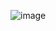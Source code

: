 ![image](https://github.com/jeongmin521/miniProj02/assets/71782230/e51299ec-754a-4645-9244-57ed28bec62f)
